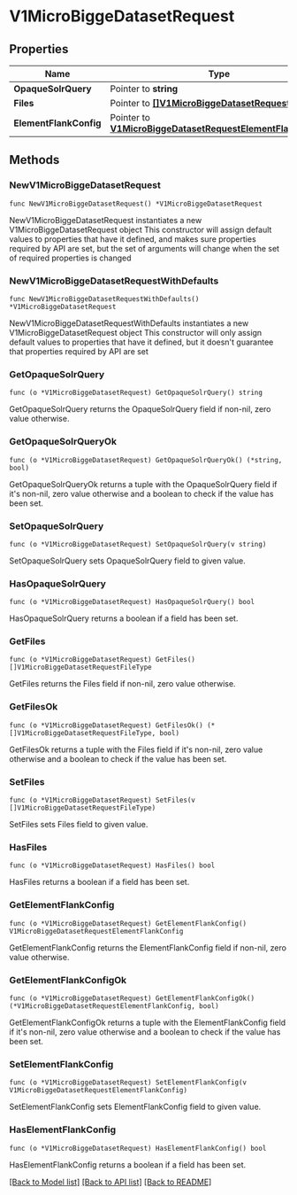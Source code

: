 # V1MicroBiggeDatasetRequest

## Properties

Name | Type | Description | Notes
------------ | ------------- | ------------- | -------------
**OpaqueSolrQuery** | Pointer to **string** |  | [optional] 
**Files** | Pointer to [**[]V1MicroBiggeDatasetRequestFileType**](V1MicroBiggeDatasetRequestFileType.md) |  | [optional] 
**ElementFlankConfig** | Pointer to [**V1MicroBiggeDatasetRequestElementFlankConfig**](V1MicroBiggeDatasetRequestElementFlankConfig.md) |  | [optional] 

## Methods

### NewV1MicroBiggeDatasetRequest

`func NewV1MicroBiggeDatasetRequest() *V1MicroBiggeDatasetRequest`

NewV1MicroBiggeDatasetRequest instantiates a new V1MicroBiggeDatasetRequest object
This constructor will assign default values to properties that have it defined,
and makes sure properties required by API are set, but the set of arguments
will change when the set of required properties is changed

### NewV1MicroBiggeDatasetRequestWithDefaults

`func NewV1MicroBiggeDatasetRequestWithDefaults() *V1MicroBiggeDatasetRequest`

NewV1MicroBiggeDatasetRequestWithDefaults instantiates a new V1MicroBiggeDatasetRequest object
This constructor will only assign default values to properties that have it defined,
but it doesn't guarantee that properties required by API are set

### GetOpaqueSolrQuery

`func (o *V1MicroBiggeDatasetRequest) GetOpaqueSolrQuery() string`

GetOpaqueSolrQuery returns the OpaqueSolrQuery field if non-nil, zero value otherwise.

### GetOpaqueSolrQueryOk

`func (o *V1MicroBiggeDatasetRequest) GetOpaqueSolrQueryOk() (*string, bool)`

GetOpaqueSolrQueryOk returns a tuple with the OpaqueSolrQuery field if it's non-nil, zero value otherwise
and a boolean to check if the value has been set.

### SetOpaqueSolrQuery

`func (o *V1MicroBiggeDatasetRequest) SetOpaqueSolrQuery(v string)`

SetOpaqueSolrQuery sets OpaqueSolrQuery field to given value.

### HasOpaqueSolrQuery

`func (o *V1MicroBiggeDatasetRequest) HasOpaqueSolrQuery() bool`

HasOpaqueSolrQuery returns a boolean if a field has been set.

### GetFiles

`func (o *V1MicroBiggeDatasetRequest) GetFiles() []V1MicroBiggeDatasetRequestFileType`

GetFiles returns the Files field if non-nil, zero value otherwise.

### GetFilesOk

`func (o *V1MicroBiggeDatasetRequest) GetFilesOk() (*[]V1MicroBiggeDatasetRequestFileType, bool)`

GetFilesOk returns a tuple with the Files field if it's non-nil, zero value otherwise
and a boolean to check if the value has been set.

### SetFiles

`func (o *V1MicroBiggeDatasetRequest) SetFiles(v []V1MicroBiggeDatasetRequestFileType)`

SetFiles sets Files field to given value.

### HasFiles

`func (o *V1MicroBiggeDatasetRequest) HasFiles() bool`

HasFiles returns a boolean if a field has been set.

### GetElementFlankConfig

`func (o *V1MicroBiggeDatasetRequest) GetElementFlankConfig() V1MicroBiggeDatasetRequestElementFlankConfig`

GetElementFlankConfig returns the ElementFlankConfig field if non-nil, zero value otherwise.

### GetElementFlankConfigOk

`func (o *V1MicroBiggeDatasetRequest) GetElementFlankConfigOk() (*V1MicroBiggeDatasetRequestElementFlankConfig, bool)`

GetElementFlankConfigOk returns a tuple with the ElementFlankConfig field if it's non-nil, zero value otherwise
and a boolean to check if the value has been set.

### SetElementFlankConfig

`func (o *V1MicroBiggeDatasetRequest) SetElementFlankConfig(v V1MicroBiggeDatasetRequestElementFlankConfig)`

SetElementFlankConfig sets ElementFlankConfig field to given value.

### HasElementFlankConfig

`func (o *V1MicroBiggeDatasetRequest) HasElementFlankConfig() bool`

HasElementFlankConfig returns a boolean if a field has been set.


[[Back to Model list]](../README.md#documentation-for-models) [[Back to API list]](../README.md#documentation-for-api-endpoints) [[Back to README]](../README.md)


